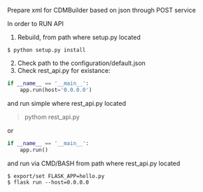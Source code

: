 Prepare xml for CDMBuilder based on json  through POST service

In order to RUN API

1. Rebuild, from path where setup.py located
```
$ python setup.py install
```
2. Check path to the configuration/default.json
3. Check rest_api.py for existance:
```python
if __name__ == '__main__':
    app.run(host='0.0.0.0')
```
and run simple where rest_api.py located
> pythom rest_api.py

or
```python
if __name__ == '__main__':
    app.run()
```
and run via CMD/BASH from path where rest_api.py located
```
$ export/set FLASK_APP=hello.py
$ flask run --host=0.0.0.0
```
	
